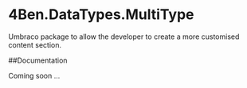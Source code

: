# 4Ben.DataTypes.MultiType 

Umbraco package to allow the developer to create a more customised content section.

##Documentation

Coming soon ...